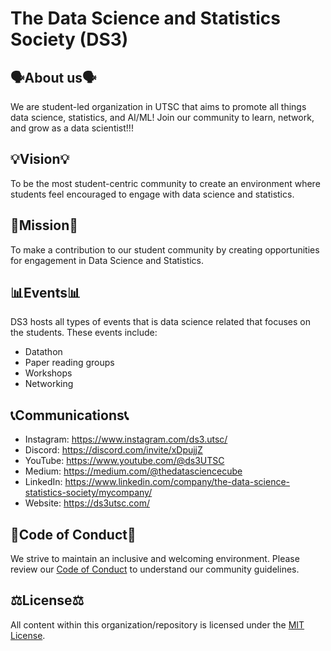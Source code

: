 # The Data Science and Statistics Society (DS3)

## 🗣About us🗣
We are student-led organization in UTSC that aims to promote all things data science, statistics, and AI/ML! Join our community to learn, network, and grow as a data scientist!!!

## 💡Vision💡
To be the most student-centric community to create an environment where students feel encouraged to engage with data science and statistics.

## 🎯Mission🎯
To make a contribution to our student community by creating opportunities for engagement in Data Science and Statistics.

## 📊Events📊
DS3 hosts all types of events that is data science related that focuses on the students. These events include:
- Datathon
- Paper reading groups
- Workshops
- Networking

## 📞Communications📞

- Instagram: https://www.instagram.com/ds3.utsc/
- Discord: https://discord.com/invite/xDpujjZ
- YouTube: https://www.youtube.com/@ds3UTSC
- Medium: https://medium.com/@thedatasciencecube
- LinkedIn: https://www.linkedin.com/company/the-data-science-statistics-society/mycompany/
- Website: https://ds3utsc.com/

## 📜Code of Conduct📜
We strive to maintain an inclusive and welcoming environment. Please review our [Code of Conduct](CODE_OF_CONDUCT.md) to understand our community guidelines.

## ⚖️License⚖️
All content within this organization/repository is licensed under the [MIT License](https://github.com/theDS3/.github/blob/main/LICENSE).
